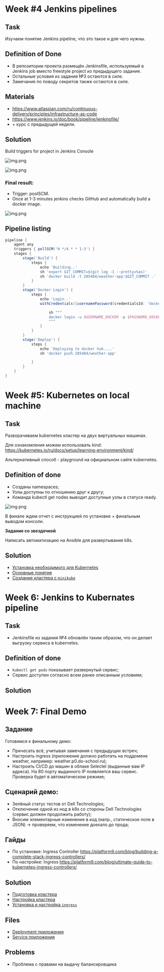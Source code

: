 # Week #4 Jenkins pipelines

## Task

Изучаем понятие Jenkins pipeline, что это такое и для чего нужны. 

## Definition of Done

- В репозитории проекта размещён Jenkinsfile, используемый в Jenkins job вместо freestyle project из предыдущего задания.
- Остальные условия из задания №3 остаются в силе.
- Замечания по поводу секретов также остаются в силе.

## Materials

- https://www.atlassian.com/ru/continuous-delivery/principles/infrastructure-as-code
- https://www.jenkins.io/doc/book/pipeline/jenkinsfile/
- \+ курс с предыдущей недели. 

## Solution

Build triggers for project in Jenkins Console

![img.png](img/week4_build_triggers.png)


![img.png](img/week4_branches_behavior.png)

### Final result:
- Trigger: poolSCM. 
- Once at 1-3 minutes jenkins checks GitHub and automatically build a docker image.

![img.png](img/wee4_pipeline.png)

## Pipeline listing

```groovy
pipeline {
    agent any
    triggers { pollSCM('H */4 * * 1-3') }
    stages {
        stage('Build') {
            steps {
                echo 'Building..'
                sh 'export GIT_COMMIT=$(git log -1 --pretty=%as)'
                sh 'docker build -t 285484/weather-app:$GIT_COMMIT .'
            }
        }
        stage('Docker Login') {
            steps {
                echo 'Login..'
                withCredentials([usernamePassword(credentialsId: 'dockerhub', usernameVariable: 'USERNAME_DOCKER', passwordVariable: 'PASSWORD_DOCKER')]) {

                    sh """
                    docker login -u $USERNAME_DOCKER -p $PASSWORD_DOCKER
                    """
                }
            }
        }
        stage('Deploy') {
            steps {
                echo 'Deploying to docker hub....'
                sh 'docker push 285484/weather-app'

            }
        }
    }
}
```

# Week #5: Kubernetes on local machine

## Task

Разворачиваем kubernetes кластер на двух виртуальных машинах.

Для ознакомления можем использовать kind: https://kubernetes.io/ru/docs/setup/learning-environment/kind/

Альтернативный способ - playground на официальном сайте kubernetes.

## Definition of done

- Созданы namespaces;
- Узлы доступны по отношению друг к другу;
- Команда kubectl get nodes выводит доступные узлы в статусе ready.

![img.png](get_nodes.png)

В финале ждем отчет с инструкцией по установке + финальным выводом консоли.

**Задание со звездочкой**

Написать автоматизацию на Ansible для развертывания k8s.

## Solution

[comment]: <> (- [Установка и настройка виртуальной машины]&#40;install_centos_vm.md&#41;)
- [Установка необходимого для Kubernetes](kub_preparation.md)
- [Основные понятия](kuber_essentials.md)
- [Создание кластера с `minikube`](create_minikube_cluster.md)

# Week 6: Jenkins to Kubernates pipeline 

## Task

- Jenkinsfile из задания №4 обновлён таким образом, что он делает выгрузку сервиса в kubernetes.

## Definition of done

- `kubectl get pods` показывает развернутый сервис;
- Сервис доступен согласно всем ранее описанным условиям;

## Solution

# Week 7: Final Demo

## **Задание**

Готовимся к финальному демо:

- Причесать всё, учитывая замечания с предыдущих встреч;
- Настроить ingress (приложение должно работать на поддомене weather, например: weather.p0.do-school.ru);
- Настроить CI/CD до машин в облаке Selectel (выданные вам IP адреса). На 80 порту выданного IP появляется ваш сервис. Проверка будет в автоматическом режиме;

## **Сценарий демо:**

- Зелёный статус тестов от Dell Technologies; 
- Отключение одной из нод в k8s со стороны Dell Technologies (сервис должен продолжить работу);
- Вносим элементарные изменение в код (напр., статическое поле в JSON) -> проверяем, что изменение доехало до прода;


## Гайды

- По установке: Ingress Controller https://platform9.com/blog/building-a-complete-stack-ingress-controllers/
- По настройке: Ingress https://platform9.com/blog/ultimate-guide-to-kubernetes-ingress-controllers/


## Solution

- [Подготовка кластера](cluster_prep.md)
- [Настройка кластера](cluster_setup.md)
- [Установка и настройка `ingress`](ingress_controller-setup.md)

## Files
- [Deployment приложения](manifests/deployment.yaml)
- [Service приложения](manifests/service.yaml)

## Problems

- Проблема с правами на выдачу балансировщика


